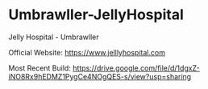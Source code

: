 # Umbrawller-JellyHospital
Jelly Hospital - Umbrawller

Official Website: https://www.jelllyhospital.com

Most Recent Build: https://drive.google.com/file/d/1dgxZ-iNO8Rx9hEDMZ1PygCe4NOgQES-s/view?usp=sharing
